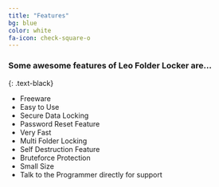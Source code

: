 ```yaml
---
title: "Features"
bg: blue
color: white
fa-icon: check-square-o
---
```


### Some awesome features of Leo Folder Locker are...
{: .text-black}

- Freeware
- Easy to Use
- Secure Data Locking
- Password Reset Feature
- Very Fast
- Multi Folder Locking
- Self Destruction Feature
- Bruteforce Protection
- Small Size
- Talk to the Programmer directly for support

